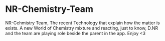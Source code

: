 # NR-Chemistry-Team
NR-Cehmistry Team, The recent Technology that explain how the matter is exists. A new World of Chemistry mixture and reacting, just to know, D.NR and the team are playing role beside the parent in the app. Enjoy &lt;3
